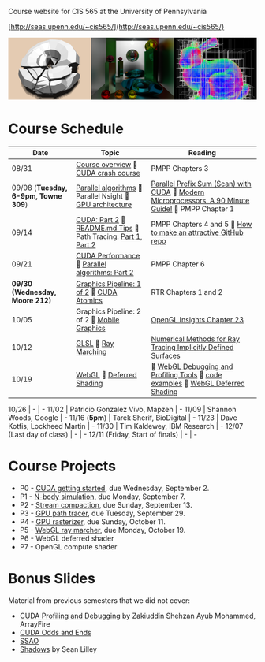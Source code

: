 Course website for CIS 565 at the University of Pennsylvania

[http://seas.upenn.edu/~cis565/](http://seas.upenn.edu/~cis565/)

![](images/banner.png)

# Course Schedule

 Date | Topic | Reading
 ---- | ----- | -------
08/31 | [Course overview](lectures/0-Course-Overview.pptx?raw=true) :small_blue_diamond: [CUDA crash course](lectures/1-CUDA-Introduction-1.pptx?raw=true) | PMPP Chapters 3
09/08 (**Tuesday, 6-9pm, Towne 309**) | [Parallel algorithms](https://github.com/CIS565-Fall-2015/cis565-fall-2015.github.io/raw/master/lectures/2-Parallel-Algorithms.pptx) :small_blue_diamond: Parallel Nsight :small_blue_diamond: [GPU architecture](https://github.com/CIS565-Fall-2015/cis565-fall-2015.github.io/raw/master/lectures/3-GPU-Architecture-Overview.pptx) | [Parallel Prefix Sum (Scan) with CUDA](http://http.developer.nvidia.com/GPUGems3/gpugems3_ch39.html) :small_blue_diamond: [Modern Microprocessors. A 90 Minute Guide!](http://www.lighterra.com/papers/modernmicroprocessors/) :small_blue_diamond: PMPP Chapter 1
09/14 | [CUDA: Part 2](https://github.com/CIS565-Fall-2015/cis565-fall-2015.github.io/raw/master/lectures/4-CUDA-Introduction-2-of-2.pptx) :small_blue_diamond: [README.md Tips](https://github.com/CIS565-Fall-2015/cis565-fall-2015.github.io/raw/master/lectures/6-README-Tips.pptx) :small_blue_diamond: Path Tracing: [Part 1](https://github.com/CIS565-Fall-2015/cis565-fall-2015.github.io/raw/master/lectures/4.1-Path-Tracing-1.pdf), [Part 2](https://github.com/CIS565-Fall-2015/cis565-fall-2015.github.io/raw/master/lectures/4.2-Path-Tracing-2.pdf) | PMPP Chapters 4 and 5 :small_blue_diamond: [How to make an attractive GitHub repo](https://github.com/pjcozzi/Articles/tree/master/CIS565/GitHubRepo)
09/21 | [CUDA Performance](https://github.com/CIS565-Fall-2015/cis565-fall-2015.github.io/raw/master/lectures/7-CUDA-Performance.pptx)  :small_blue_diamond: [Parallel algorithms: Part 2](https://github.com/CIS565-Fall-2015/cis565-fall-2015.github.io/raw/master/lectures/5-Parallel-Algorithms-2.pptx) | PMPP Chapter 6
**09/30 (Wednesday, Moore 212)** | [Graphics Pipeline: 1 of 2](https://github.com/CIS565-Fall-2015/cis565-fall-2015.github.io/raw/master/lectures/09-Graphics-Pipeline.pptx) :small_blue_diamond: [CUDA Atomics](https://github.com/CIS565-Fall-2015/cis565-fall-2015.github.io/raw/master/lectures/8-CUDA-Atomics.pptx) | RTR Chapters 1 and 2
10/05 | Graphics Pipeline: 2 of 2 :small_blue_diamond: [Mobile Graphics](https://github.com/CIS565-Fall-2015/cis565-fall-2015.github.io/raw/master/lectures/10-Mobile-Graphics.pptx) | [OpenGL Insights Chapter 23](http://www.seas.upenn.edu/~pcozzi/OpenGLInsights/OpenGLInsights-TileBasedArchitectures.pdf)
10/12 | [GLSL](https://github.com/CIS565-Fall-2015/cis565-fall-2015.github.io/raw/master/lectures/11-GLSL.pptx) :small_blue_diamond: [Ray Marching](https://github.com/CIS565-Fall-2015/cis565-fall-2015.github.io/raw/master/lectures/12-Ray-Marching.pptx) | [Numerical Methods for Ray Tracing Implicitly Defined Surfaces](http://graphics.cs.williams.edu/courses/cs371/f14/reading/implicit.pdf)
10/19 | [WebGL](lectures/13-WebGL.pptx) :small_blue_diamond: [Deferred Shading](lectures/14-Deferred-Shading.pptx) |  :small_blue_diamond: [WebGL Debugging and Profiling Tools](http://www.realtimerendering.com/blog/webgl-debugging-and-profiling-tools/) :small_blue_diamond: [code examples](webgl-examples) :small_blue_diamond: [WebGL Deferred Shading](https://hacks.mozilla.org/2014/01/webgl-deferred-shading/)

10/26 | - | -
11/02 | Patricio Gonzalez Vivo, Mapzen | -
11/09 | Shannon Woods, Google | -
11/16 (**5pm**) | Tarek Sherif, BioDigital | -
11/23 | Dave Kotfis, Lockheed Martin | -
11/30 | Tim Kaldewey, IBM Research | -
12/07 (Last day of class)       | - | -
12/11 (Friday, Start of finals) | - | -

# Course Projects

* P0 - [CUDA getting started](https://github.com/CIS565-Fall-2015/Project0-CUDA-Getting-Started), due Wednesday, September 2.
* P1 - [N-body simulation](https://github.com/CIS565-Fall-2015/Project1-CUDA-Introduction), due Monday, September 7.
* P2 - [Stream compaction](https://github.com/CIS565-Fall-2015/Project2-Stream-Compaction/blob/master/README.md), due Sunday, September 13.
* P3 - [GPU path tracer](https://github.com/CIS565-Fall-2015/Project3-CUDA-Path-Tracer), due Tuesday, September 29.
* P4 - [GPU rasterizer](https://github.com/CIS565-Fall-2015/Project4-CUDA-Rasterizer), due Sunday, October 11.
* P5 - [WebGL ray marcher](https://github.com/CIS565-Fall-2015/Project5-GLSL-Ray-Marcher), due Monday, October 19.
* P6 - WebGL deferred shader
* P7 - OpenGL compute shader

# Bonus Slides

Material from previous semesters that we did not cover:

* [CUDA Profiling and Debugging](http://cis565-fall-2014.github.io/lectures/09-22-CUDA-Profiling-and-Debugging.pptx) by Zakiuddin Shehzan Ayub Mohammed, ArrayFire
* [CUDA Odds and Ends](http://cis565-fall-2013.github.io/lectures/10-02-CUDA-Odds-and-Ends.pptx)
* [SSAO](http://cis565-fall-2014.github.io/lectures/11-03-Ambient-Occlusion.pptx)
* [Shadows](http://cis565-fall-2014.github.io/lectures/10-27-Shadows.pdf) by Sean Lilley
